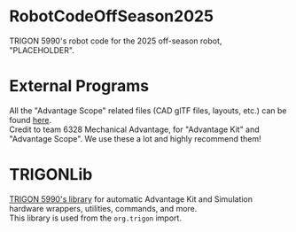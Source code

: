 # RobotCodeOffSeason2025

TRIGON 5990's robot code for the 2025 off-season robot, "PLACEHOLDER".

# External Programs

All the "Advantage Scope" related files (CAD glTF files, layouts, etc.) can be
found [here](https://www.youtube.com/watch?v=dQw4w9WgXcQ).   
Credit to team 6328 Mechanical Advantage, for "Advantage Kit" and "Advantage Scope".
We use these a lot and highly recommend them!

# TRIGONLib

[TRIGON 5990's library](https://github.com/Programming-TRIGON/RobotCodeOffSeason2025/tree/main/src/main/java/lib) for
automatic Advantage Kit and Simulation
hardware wrappers, utilities, commands, and more.    
This library is used from the `org.trigon` import.